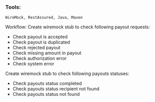 ### Tools:
`WireMock, RestAssured, Java, Maven`

Workflow:
Create wiremock stub to check following payout requests:
- Check payout is accepted
- Check payout is duplicated
- Check rejected payout
- Check missing amount in payout
- Check authorization error
- Check system error

Create wiremock stub to check following payouts statuses:
- Check payouts status completed
- Check payouts status recipient not found
- Check payouts status not found
